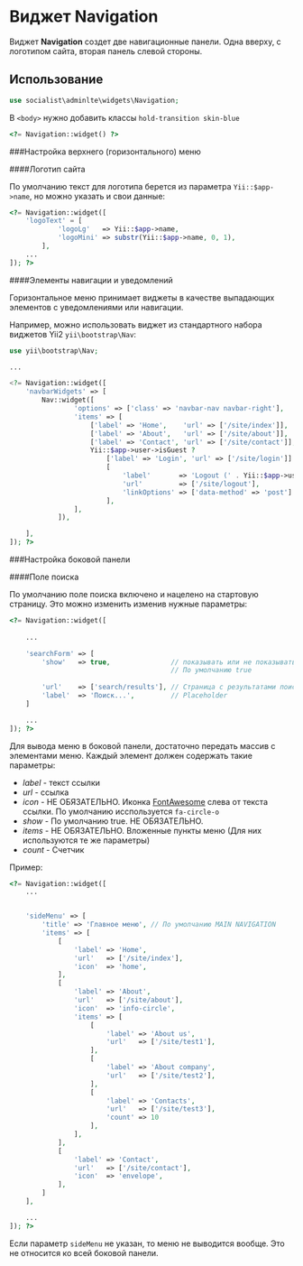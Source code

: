 Виджет Navigation
=================

Виджет **Navigation** создет две навигационные панели. Одна вверху, с логотипом сайта, вторая панель слевой стороны.

Использование
-------------

```php
use socialist\adminlte\widgets\Navigation;
```

В `<body>` нужно добавить классы `hold-transition skin-blue`

```php
<?= Navigation::widget() ?>
```

###Настройка верхнего (горизонтального) меню

####Логотип сайта

По умолчанию текст для логотипа берется из параметра `Yii::$app->name`, но можно указать и свои данные:

```php
<?= Navigation::widget([
    'logoText' = [
			'logoLg'   => Yii::$app->name,
			'logoMini' => substr(Yii::$app->name, 0, 1),
		],
    ...
]); ?>
```

####Элементы навигации и уведомлений

Горизонтальное меню принимает виджеты в качестве выпадающих элементов с уведомлениями или навигации.

Например, можно использовать виджет из стандартного набора виджетов Yii2 `yii\bootstrap\Nav`:

```php
use yii\bootstrap\Nav;

...

<?= Navigation::widget([
    'navbarWidgets' => [
        Nav::widget([
                'options' => ['class' => 'navbar-nav navbar-right'],
                'items' => [
                    ['label' => 'Home',    'url' => ['/site/index']],
                    ['label' => 'About',   'url' => ['/site/about']],
                    ['label' => 'Contact', 'url' => ['/site/contact']],
                    Yii::$app->user->isGuest ?
                        ['label' => 'Login', 'url' => ['/site/login']] :
                        [
                            'label'       => 'Logout (' . Yii::$app->user->identity->username . ')',
                            'url'         => ['/site/logout'],
                            'linkOptions' => ['data-method' => 'post']
                        ],
                ],
            ]),

    ],
]); ?>
```

###Настройка боковой панели

####Поле поиска

По умолчанию поле поиска включено и нацелено на стартовую страницу. Это можно изменить изменив нужные параметры:

```php
<?= Navigation::widget([
    
    ...

    'searchForm' => [
    	'show'   => true, 				// показывать или не показывать поле поиска.
    									// По умолчанию true
    									
    	'url'    => ['search/results'], // Страница с результатами поиска
    	'label'  => 'Поиск...',			// Placeholder
    ]

    ...
]); ?>
```

Для вывода меню в боковой панели, достаточно передать массив с элементами меню. Каждый элемент должен содержать такие параметры:

+ *label* - текст ссылки
+ *url*   - ссылка
+ *icon*  - НЕ ОБЯЗАТЕЛЬНО. Иконка [FontAwesome](http://fortawesome.github.io/Font-Awesome/) слева от текста ссылки. По умолчанию исспользуется `fa-circle-o`
+ *show*  - По умолчанию true. НЕ ОБЯЗАТЕЛЬНО.
+ *items* - НЕ ОБЯЗАТЕЛЬНО. Вложенные пункты меню (Для них используются те же параметры)
+ *count* - Счетчик

Пример:

```php
<?= Navigation::widget([
    ...


    'sideMenu' => [
    	'title' => 'Главное меню', // По умолчанию MAIN NAVIGATION
        'items' => [
            [
                'label' => 'Home',
                'url'   => ['/site/index'],
                'icon'  => 'home',
            ],
            [
                'label' => 'About',
                'url'   => ['/site/about'],
                'icon'  => 'info-circle',
                'items' => [
                    [
                        'label' => 'About us',
                        'url'   => ['/site/test1'],
                    ],
                    [
                        'label' => 'About company',
                        'url'   => ['/site/test2'],
                    ],
                    [
                        'label' => 'Contacts',
                        'url'   => ['/site/test3'],
                        'count' => 10
                    ],
                ],
            ],
            [
                'label' => 'Contact',
                'url'   => ['/site/contact'],
                'icon'  => 'envelope',
            ],
        ]
    ],

    ...
]); ?>
```

Если параметр `sideMenu` не указан, то меню не выводится вообще. Это не относится ко всей боковой панели.